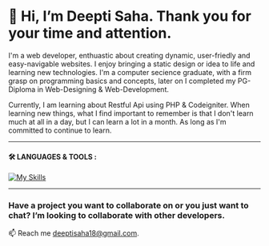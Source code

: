 # 👋 Hi, I’m Deepti Saha. Thank you for your time and attention.
I'm a web developer, enthuastic about creating dynamic, user-friedly and easy-navigable websites. I enjoy bringing a static design or idea to life and learning new technologies. I'm a computer secience graduate, with a firm grasp on programming basics and concepts, later on I completed my PG-Diploma in Web-Designing & Web-Development. 

Currently, I am learning about Restful Api using PHP & Codeigniter. When learning new things, what I find important to remember is that I don't learn much at all in a day, but I can learn a lot in a month. As long as I'm committed to continue to learn.

---

#### :hammer_and_wrench: LANGUAGES & TOOLS :
[![My Skills](https://skillicons.dev/icons?i=js,html,css,php,mysql)](https://skillicons.dev)

---

### Have a project you want to collaborate on or you just want to chat? I’m looking to collaborate with other developers.
 📫 Reach me deeptisaha18@gmail.com.




<!---
sahadeepti/sahadeepti is a ✨ special ✨ repository because its `README.md` (this file) appears on your GitHub profile.
You can click the Preview link to take a look at your changes.
--->
